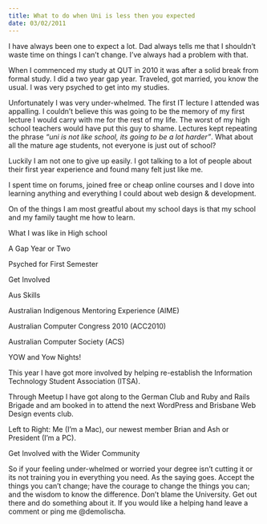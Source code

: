 ```yaml
---
title: What to do when Uni is less then you expected
date: 03/02/2011
---
```


I have always been one to expect a lot. Dad always tells me that I shouldn’t waste time on things I can’t change. I’ve always had a problem with that. 

When I commenced my study at QUT in 2010 it was after a solid break from formal study. I did a two year gap year. Traveled, got married, you know the usual. I was very psyched to get into my studies. 

Unfortunately I was very under-whelmed. The first IT lecture I attended was appalling. I couldn’t believe this was going to be the memory of my first lecture I would carry with me for the rest of my life. The worst of my high school teachers would have put this guy to shame. Lectures kept repeating the phrase *“uni is not like school, its going to be a lot harder”*. What about all the mature age students, not everyone is just out of school? 

Luckily I am not one to give up easily. I got talking to a lot of people about their first year experience and found many felt just like me. 

I spent time on forums, joined free or cheap online courses and I dove into learning anything and everything I could about web design & development. 

On of the things I am most greatful about my school days is that my school and my family taught me how to learn.    

 

What I was like in High school

A Gap Year or Two

Psyched for First Semester 

Get Involved

Aus Skills

Australian Indigenous Mentoring Experience (AIME)

Australian Computer Congress 2010 (ACC2010)

Australian Computer Society (ACS)

YOW and Yow Nights! 

This year I have got more involved by helping re-establish the Information Technology Student Association (ITSA).  

Through Meetup I have got along to the German Club and Ruby and Rails Brigade and am booked in to attend the next WordPress and Brisbane Web Design events club. 

Left to Right: Me (I’m a Mac), our newest member Brian and Ash or President (I’m a PC). 

Get Involved with the Wider Community

So if your feeling under-whelmed or worried your degree isn’t cutting it or its not training you in everything you need. As the saying goes. Accept the things you can’t change; have the courage to change the things you can; and the wisdom to know the difference. Don’t blame the University. Get out there and do something about it. If you would like a helping hand leave a comment or ping me @demolischa. 


